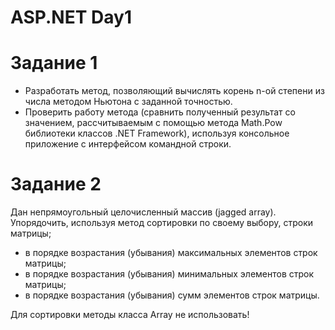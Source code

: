 # ASP.NET Day1

# Задание 1
-	Разработать метод, позволяющий вычислять корень n-ой степени из числа методом Ньютона с заданной точностью. 
-	Проверить работу метода (сравнить полученный результат со значением, рассчитываемым с помощью метода Math.Pow библиотеки классов .NET Framework), используя консольное приложение с интерфейсом командной строки.

# Задание 2
Дан непрямоугольный целочисленный массив (jagged array). Упорядочить, используя метод сортировки по своему выбору, строки матрицы;
-	в порядке возрастания (убывания) максимальных элементов строк матрицы;
-	в порядке возрастания (убывания) минимальных элементов строк матрицы;
-	в порядке возрастания (убывания)  сумм элементов строк матрицы.

Для сортировки методы класса Array не использовать!
